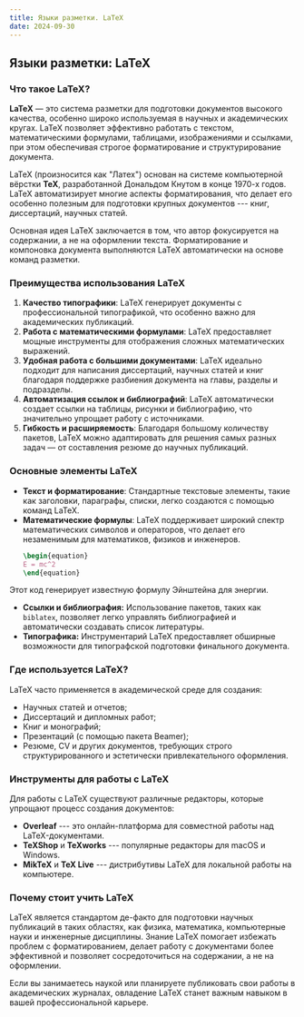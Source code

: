 ```yaml
---
title: Языки разметки. LaTeX
date: 2024-09-30
---
```


## Языки разметки: LaTeX

### Что такое LaTeX?

**LaTeX** — это система разметки для подготовки документов высокого качества, особенно широко используемая в научных и академических кругах. LaTeX позволяет эффективно работать с текстом, математическими формулами, таблицами, изображениями и ссылками, при этом обеспечивая строгое форматирование и структурирование документа.

LaTeX (произносится как "Латех") основан на системе компьютерной вёрстки **TeX**, разработанной Дональдом Кнутом в конце 1970-х годов. LaTeX автоматизирует многие аспекты форматирования, что делает его особенно полезным для подготовки крупных документов --- книг, диссертаций, научных статей.

Основная идея LaTeX заключается в том, что автор фокусируется на содержании, а не на оформлении текста. Форматирование и компоновка документа выполняются LaTeX автоматически на основе команд разметки.

### Преимущества использования LaTeX

1. **Качество типографики**: LaTeX генерирует документы с профессиональной типографикой, что особенно важно для академических публикаций.
2. **Работа с математическими формулами**: LaTeX предоставляет мощные инструменты для отображения сложных математических выражений.
3. **Удобная работа с большими документами**: LaTeX идеально подходит для написания диссертаций, научных статей и книг благодаря поддержке разбиения документа на главы, разделы и подразделы.
4. **Автоматизация ссылок и библиографий**: LaTeX автоматически создает ссылки на таблицы, рисунки и библиографию, что значительно упрощает работу с источниками.
5. **Гибкость и расширяемость**: Благодаря большому количеству пакетов, LaTeX можно адаптировать для решения самых разных задач — от составления резюме до научных публикаций.

### Основные элементы LaTeX

- **Текст и форматирование**: Стандартные текстовые элементы, такие как заголовки, параграфы, списки, легко создаются с помощью команд LaTeX.
- **Математические формулы**: LaTeX поддерживает широкий спектр математических символов и операторов, что делает его незаменимым для математиков, физиков и инженеров.
  ```latex
  \begin{equation}
  E = mc^2
  \end{equation}
  ```
Этот код генерирует известную формулу Эйнштейна для энергии.
- **Ссылки и библиография:** Использование пакетов, таких как `biblatex`, позволяет легко управлять библиографией и автоматически создавать список литературы.
- **Типографика:** Инструментарий LaTeX предоставляет обширные возможности для типографской подготовки финального документа. 

### Где используется LaTeX?

LaTeX часто применяется в академической среде для создания:

- Научных статей и отчетов;
- Диссертаций и дипломных работ;
- Книг и монографий;
- Презентаций (с помощью пакета Beamer);
- Резюме, CV и других документов, требующих строго структурированного и эстетически привлекательного оформления.

### Инструменты для работы с LaTeX

Для работы с LaTeX существуют различные редакторы, которые упрощают процесс создания документов:

- **Overleaf** --- это онлайн-платформа для совместной работы над LaTeX-документами.
- **TeXShop** и **TeXworks** --- популярные редакторы для macOS и Windows.
- **MikTeX** и **TeX Live** --- дистрибутивы LaTeX для локальной работы на компьютере.


### Почему стоит учить LaTeX

LaTeX является стандартом де-факто для подготовки научных публикаций в таких областях, как физика, математика, компьютерные науки и инженерные дисциплины. Знание LaTeX помогает избежать проблем с форматированием, делает работу с документами более эффективной и позволяет сосредоточиться на содержании, а не на оформлении.

Если вы занимаетесь наукой или планируете публиковать свои работы в академических журналах, овладение LaTeX станет важным навыком в вашей профессиональной карьере.